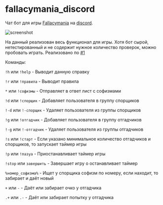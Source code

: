 # fallacymania_discord
Чат бот для игры [Fallacymania](http://fallacymania.com/) на [discord](https://discordapp.com/).

![screenshot](http://i.imgur.com/BzYnAIP.png)

На данный реализован весь функционал для игры. Хотя бот сырой, нетестированный и не содержит нужное количество проверок, можно пробовать играть.
Реализовано по [#1](https://github.com/fleytman/fallacymania_discord/issues/1)

Команды:


```!h``` или ```!help``` - Выводит данную справку

```!r``` или ```!правила``` - Выводит правила

```*``` или ```!софизмы``` - Отправляет в ответ лист с софизмами

```!d``` или ```!спорщик``` - Добавляет пользователя в группу спорщиков

```!-d``` или ```!-спорщик``` - Удаляет пользователя из группы спорщиков

```!g``` или ```!отгадчик``` - Добавляет пользователя в группу отгадчиков

```!-g``` или ```!-отгадчик``` - Удаляет пользователя из группы отгадчиков

```!s``` или ```!старт``` - Если указано минимальное количество отгадчиков и спорщиков, то запускает таймер игры

```!p``` или ```!пазуа``` - Приостанавливает таймер игры

```!stop``` или ```завершить``` - Завершает игру о останавливает таймер

```%номер_софизма%``` - Ищет у спорщика софизм по номеру, если находит, то забирает и даёт новый

```+``` или ```-```  - Даёт или забирает очко у отгадчика

```.+``` или ```.-``` - Даёт или забирает попытку у отгадчика